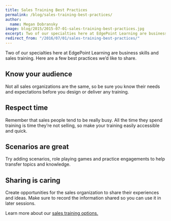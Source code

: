 ```yaml
---
title: Sales Training Best Practices
permalink: /blog/sales-training-best-practices/
author:
  name: Megan Dobransky
image: blog/2015/2015-07-01-sales-training-best-practices.jpg
excerpt: Two of our specialties here at EdgePoint Learning are business skills and sales training.
redirect_from: "/2016/07/01/sales-training-best-practices/"
---
```


Two of our specialties here at EdgePoint Learning are business skills and sales training. Here are a few best practices we’d like to share.

## Know your audience
Not all sales organizations are the same, so be sure you know their needs and expectations before you design or deliver any training.

## Respect time
Remember that sales people tend to be really busy. All the time they spend training is time theyʹre not selling, so make your training easily accessible and quick.

## Scenarios are great
Try adding scenarios, role playing games and practice engagements to help transfer topics and knowledge.

## Sharing is caring
Create opportunities for the sales organization to share their experiences and ideas. Make sure to record the information shared so you can use it in later sessions.

Learn more about our [sales training options.](/solutions/)
